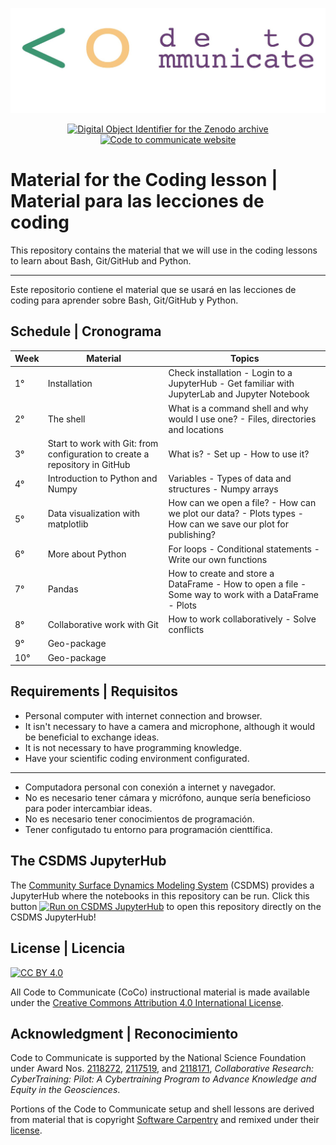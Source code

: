 ![CoCo banner](./media/coco-banner.jpg)

<p align="center">
<a href="https://doi.org/10.5281/zenodo.7102509">
<img
src="https://img.shields.io/badge/doi-10.5281%2Fzenodo.7102509-blue.svg?style=flat-square"
alt="Digital Object Identifier for the Zenodo archive"
/>
</a>

<a href="https://www.codecommunicate.org/">
<img
src="https://img.shields.io/badge/website-www.codecomunicate.org-blue.svg?style=flat-square"
alt="Code to communicate website"
/>
</a>
</p>

# Material for the Coding lesson | Material para las lecciones de coding

This repository contains the material that we will use in the coding lessons to
learn about Bash, Git/GitHub and Python.

---

Este repositorio contiene el material que se usará en las lecciones de coding
para aprender sobre Bash, Git/GitHub y Python.

## Schedule | Cronograma

| Week | Material                                                                    | Topics                                                                                                       |
| ---- | --------------------------------------------------------------------------- | ------------------------------------------------------------------------------------------------------------ |
| 1°   | Installation                                                                | Check installation - Login to a JupyterHub - Get familiar with JupyterLab and Jupyter Notebook               |
| 2°   | The shell                                                                   | What is a command shell and why would I use one? - Files, directories and locations                          |
| 3°   | Start to work with Git: from configuration to create a repository in GitHub | What is? - Set up - How to use it?                                                                           |
| 4°   | Introduction to Python and Numpy                                            | Variables - Types of data and structures - Numpy arrays                                                      |
| 5°   | Data visualization with matplotlib                                          | How can we open a file? - How can we plot our data? - Plots types - How can we save our plot for publishing? |
| 6°   | More about Python                                                           | For loops - Conditional statements - Write our own functions                                                 |
| 7°   | Pandas                                                                      | How to create and store a DataFrame - How to open a file - Some way to work with a DataFrame - Plots         |
| 8°   | Collaborative work with Git                                                 | How to work collaboratively - Solve conflicts                                                                |
| 9°   | Geo-package                                                                 |                                                                                                              |
| 10°  | Geo-package                                                                 |                                                                                                              |

## Requirements | Requisitos

- Personal computer with internet connection and browser.
- It isn't necessary to have a camera and microphone, although it would be
  beneficial to exchange ideas.
- It is not necessary to have programming knowledge.
- Have your scientific coding environment configurated.

---

- Computadora personal con conexión a internet y navegador.
- No es necesario tener cámara y micrófono, aunque sería beneficioso para poder
  intercambiar ideas.
- No es necesario tener conocimientos de programación.
- Tener configutado tu entorno para programación cienttífica.

## The CSDMS JupyterHub

The [Community Surface Dynamics Modeling System][csdms] (CSDMS)
provides a JupyterHub where the notebooks in this repository can be run.
Click this button [![Run on CSDMS JupyterHub][badge]][nbgitpuller-link]
to open this repository directly on the CSDMS JupyterHub!

## License | Licencia

[![CC BY 4.0][cc-by-image]][cc-by]

All Code to Communicate (CoCo) instructional material is made available under
the [Creative Commons Attribution 4.0 International License][cc-by].

## Acknowledgment | Reconocimiento

Code to Communicate is supported by the National Science Foundation
under Award Nos. [2118272][nsf-award-nicole], [2117519][nsf-award-julie], and
[2118171][nsf-award-mark],
_Collaborative Research: CyberTraining: Pilot: A Cybertraining Program to
Advance Knowledge and Equity in the Geosciences_.

Portions of the Code to Communicate setup and shell lessons
are derived from material that is copyright
[Software Carpentry][swc]
and remixed under their [license][swc-license].

<!-- Links -->

[badge]: https://img.shields.io/badge/CSDMS-JupyterHub-orange.svg
[cc-by]: http://creativecommons.org/licenses/by/4.0/
[cc-by-image]: https://i.creativecommons.org/l/by/4.0/88x31.png
[csdms]: https://csdms.colorado.edu
[nbgitpuller-link]: https://lab.openearthscape.org/hub/user-redirect/git-pull?repo=https%3A%2F%2Fgithub.com%2FCodeToCommunicate%2FCoCoLessons&urlpath=lab%2Ftree%2FCoCoLessons%2F%3Fautodecode&branch=main
[notebook]: ./lessons/jupyter/general_jupyter_notebook_tutorial.ipynb
[nsf-award-nicole]: https://www.nsf.gov/awardsearch/showAward?AWD_ID=2118272
[nsf-award-julie]: https://www.nsf.gov/awardsearch/showAward?AWD_ID=2117519
[nsf-award-mark]: https://www.nsf.gov/awardsearch/showAward?AWD_ID=2118171
[swc]: http://software-carpentry.org
[swc-license]: https://github.com/swcarpentry/python-novice-inflammation/blob/gh-pages/LICENSE.md
[swc]: http://software-carpentry.org
[swc-license]: https://github.com/swcarpentry/python-novice-inflammation/blob/gh-pages/LICENSE.md
